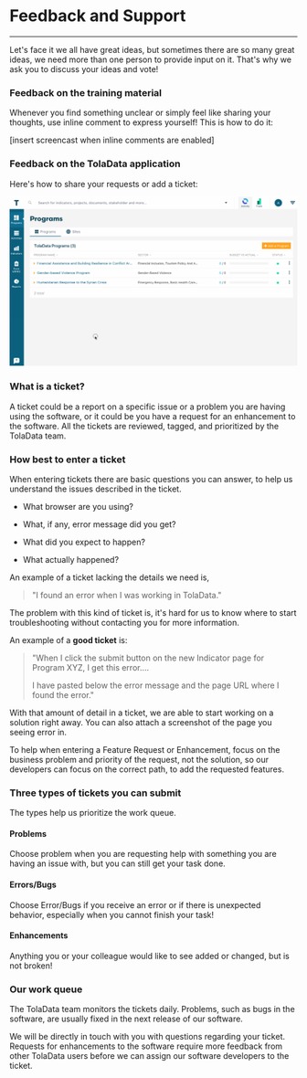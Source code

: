# Feedback and Support

---

Let's face it we all have great ideas, but sometimes there are so many great ideas, we need more than one person to provide input on it. That's why we ask you to discuss your ideas and vote!

### Feedback on the training material

Whenever you find something unclear or simply feel like sharing your thoughts, use inline comment to express yourself! This is how to do it:







\[insert screencast when inline comments are enabled\]







### Feedback on the TolaData application

Here's how to share your requests or add a ticket:

![](/assets/ticketing.gif)

### **What is a ticket?**

A ticket could be a report on a specific issue or a problem you are having using the software, or it could be you have a request for an enhancement to the software. All the tickets are reviewed, tagged, and prioritized by the TolaData team.

### **How best to enter a ticket**

When entering tickets there are basic questions you can answer, to help us understand the issues described in the ticket.

* What browser are you using?

* What, if any, error message did you get?

* What did you expect to happen?

* What actually happened?

An example of a ticket lacking the details we need is,

> "I found an error when I was working in TolaData."

The problem with this kind of ticket is, it's hard for us to know where to start troubleshooting without contacting you for more information.

An example of a **good ticket** is:

> "When I click the submit button on the new Indicator page for Program XYZ,  I get this error....
>
> I have pasted below the error message and the page URL where I found the error."

With that amount of detail in a ticket, we are able to start working on a solution right away. You can also attach a screenshot of the page you seeing error in.

To help when entering a Feature Request or Enhancement, focus on the business problem and priority of the request,  not the solution, so our developers can focus on the correct path, to add the requested features.

### **Three types of tickets you can submit**

The types help us prioritize the work queue.

#### **Problems**

Choose problem when you are requesting help with something you are having an issue with, but you can still get your task done.

#### **Errors/Bugs**

Choose Error/Bugs if you receive an error or if there is unexpected behavior, especially when you cannot finish your task!

#### **Enhancements**

Anything you or your colleague would like to see added or changed, but is not broken!

### Our w**ork queue**

The TolaData team monitors the tickets daily. Problems, such as bugs in the software, are usually fixed in the next release of our software.

We will be directly in touch with you with questions regarding your ticket. Requests for enhancements to the software require more feedback from other TolaData users before we can assign our software developers to the ticket.

